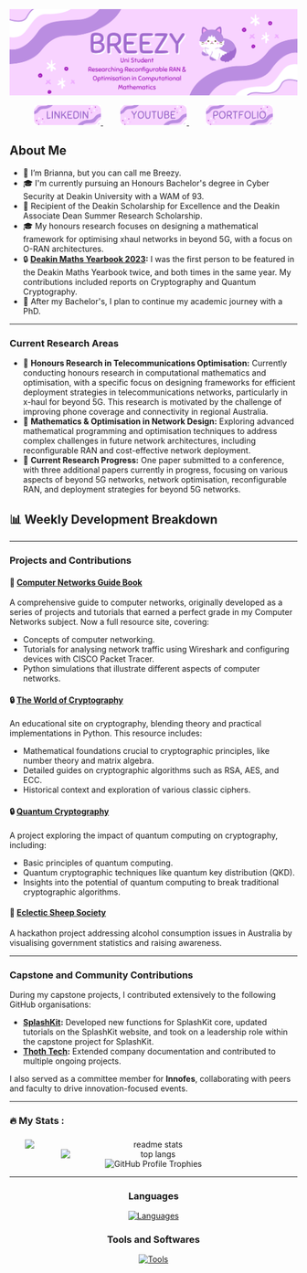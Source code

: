 ![Introduction Image](Figures/intro.png)

<div align="center">
  <a href="https://www.linkedin.com/in/brianna-laird/" target="_blank">
    <span style="margin: 0 15px;">
      <img src="Figures/linkedin.png" style="height: 35px;" alt="linkedin logo" />
    </span>
  </a>
  <a href="https://www.youtube.com/@Breezy-Codes/" target="_blank">
    <span style="margin: 0 15px;">
      <img src="Figures/youtube.png" style="height: 35px;" alt="youtube logo" />
    </span>
  </a>
  <a href="https://briannalaird.com/" target="_blank">
    <span style="margin: 0 15px;">
      <img src="Figures/portfolio.png" style="height: 35px;" alt="portfolio logo" />
    </span>
  </a>
  <!--
  <a href="https://example.com/" target="_blank">
    <span style="margin: 0 15px;">
      <img src="Figures/scholar.png" style="height: 35px;" alt="other logo" />
    </span>
  </a>
  -->
</div>

## About Me

- 👋 I’m Brianna, but you can call me Breezy.
- 🎓 I'm currently pursuing an Honours Bachelor's degree in Cyber Security at Deakin University with a WAM of 93.
- 📝 Recipient of the Deakin Scholarship for Excellence and the Deakin Associate Dean Summer Research Scholarship.
- 🎓 My honours research focuses on designing a mathematical framework for optimising xhaul networks in beyond 5G, with a focus on O-RAN architectures.
- 🔒 **[Deakin Maths Yearbook 2023](https://nla.gov.au/nla.obj-3336557334/view):** I was the first person to be featured in the Deakin Maths Yearbook twice, and both times in the same year. My contributions included reports on Cryptography and Quantum Cryptography.
- 🚀 After my Bachelor's, I plan to continue my academic journey with a PhD.

---

### Current Research Areas

- 📝 **Honours Research in Telecommunications Optimisation:** Currently conducting honours research in computational mathematics and optimisation, with a specific focus on designing frameworks for efficient deployment strategies in telecommunications networks, particularly in x-haul for beyond 5G. This research is motivated by the challenge of improving phone coverage and connectivity in regional Australia.
- 📝 **Mathematics & Optimisation in Network Design:** Exploring advanced mathematical programming and optimisation techniques to address complex challenges in future network architectures, including reconfigurable RAN and cost-effective network deployment.
- 📝 **Current Research Progress:** One paper submitted to a conference, with three additional papers currently in progress, focusing on various aspects of beyond 5G networks, network optimisation, reconfigurable RAN, and deployment strategies for beyond 5G networks.

## 📊 Weekly Development Breakdown

<!--START_SECTION:SHOW_COMMIT-->
<!--END_SECTION:SHOW_COMMIT-->

---

### Projects and Contributions

#### 📝 **[Computer Networks Guide Book](https://breezy-codes.github.io/computer-networks-guide)**  

A comprehensive guide to computer networks, originally developed as a series of projects and tutorials that earned a perfect grade in my Computer Networks subject. Now a full resource site, covering:

- Concepts of computer networking.
- Tutorials for analysing network traffic using Wireshark and configuring devices with CISCO Packet Tracer.
- Python simulations that illustrate different aspects of computer networks.

#### 🔒 **[The World of Cryptography](https://breezy-codes.github.io/cryptography-guide)**  

An educational site on cryptography, blending theory and practical implementations in Python. This resource includes:

- Mathematical foundations crucial to cryptographic principles, like number theory and matrix algebra.
- Detailed guides on cryptographic algorithms such as RSA, AES, and ECC.
- Historical context and exploration of various classic ciphers.

#### 🔒 **[Quantum Cryptography](https://breezy-codes.github.io/quantum-cryptography-guide)**  

A project exploring the impact of quantum computing on cryptography, including:

- Basic principles of quantum computing.
- Quantum cryptographic techniques like quantum key distribution (QKD).
- Insights into the potential of quantum computing to break traditional cryptographic algorithms.

#### 🚀 **[Eclectic Sheep Society](https://github.com/breezy-codes/Eclectic-Sheep-Society)**  

A hackathon project addressing alcohol consumption issues in Australia by visualising government statistics and raising awareness.

---

### Capstone and Community Contributions

During my capstone projects, I contributed extensively to the following GitHub organisations:

- **[SplashKit](https://github.com/splashkit):** Developed new functions for SplashKit core, updated tutorials on the SplashKit website, and took on a leadership role within the capstone project for SplashKit.
- **[Thoth Tech](https://github.com/thoth-tech):** Extended company documentation and contributed to multiple ongoing projects.
  
I also served as a committee member for **Innofes**, collaborating with peers and faculty to drive innovation-focused events.

---

<h3 align="left">🔥   My Stats :</h3>

###

<div align="center">
    <img width="450" align="center" style="display: inline-block; vertical-align: top;" src="https://github-readme-stats-hvpm.vercel.app/api?username=breezy-codes&count_private=true&show_icons=true&theme=material-palenight&rank_icon=github&border_radius=10" alt="readme stats" />
    <img width="325" align="center" style="display: inline-block; vertical-align: top;" src="https://github-readme-stats-hvpm.vercel.app/api/top-langs/?username=breezy-codes&&langs_count=10&layout=compact&theme=material-palenight&border_radius=10&size_weight=0.5&count_weight=0.5&hide=html" alt="top langs" />
</div>

<div align="center">
    <img src="https://github-profile-trophy.vercel.app/?username=breezy-codes&theme=onedark&row=1" alt="GitHub Profile Trophies" style="max-width: 100%;" />
</div>

---

<div align="center">
  <h3>Languages</h3>
  <a href="https://skillicons.dev">
    <img src="https://skillicons.dev/icons?i=md,py,cpp,cs,dotnet,latex,anaconda,js,java" alt="Languages"/>
  </a>
</div>


<div align="center">
    <h3>Tools and Softwares</h3>
    <a href="https://skillicons.dev">
      <img src="https://skillicons.dev/icons?i=git,eclipse,vscode,visualstudio,ai,raspberrypi,linux,ubuntu,arch" alt="Tools"/>
    </a>
</div>
